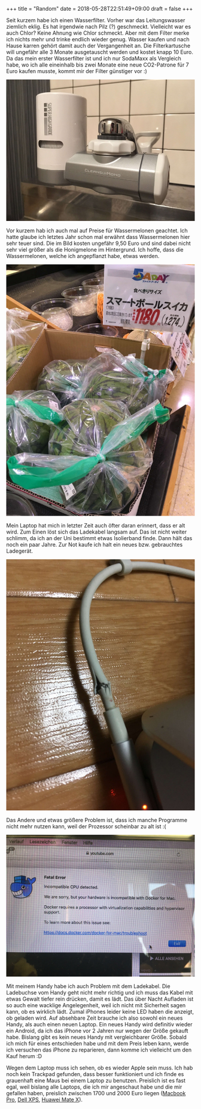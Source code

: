+++
title = "Random"
date = 2018-05-28T22:51:49+09:00
draft = false
+++

Seit kurzem habe ich einen Wasserfilter. Vorher war das Leitungswasser ziemlich
eklig. Es hat irgendwie nach Pilz (?) geschmeckt. Vielleicht war es auch Chlor?
Keine Ahnung wie Chlor schmeckt. Aber mit dem Filter merke ich nichts mehr und
trinke endlich wieder genug. Wasser kaufen und nach Hause karren gehört damit
auch der Vergangenheit an. Die Filterkartusche will ungefähr alle 3 Monate
ausgetauscht werden und kostet knapp 10 Euro. Da das mein erster Wasserfilter
ist und ich nur SodaMaxx als Vergleich habe, wo ich alle eineinhalb bis zwei
Monate eine neue CO2-Patrone für 7 Euro kaufen musste, kommt mir der Filter
günstiger vor :)

![Waterfilter](/img/2018_05_28/filter.jpg)

Vor kurzem hab ich auch mal auf Preise für Wassermelonen geachtet. Ich hatte
glaube ich letztes Jahr schon mal erwähnt dass Wassermelonen hier sehr teuer
sind. Die im Bild kosten ungefähr 9,50 Euro und sind dabei nicht sehr viel
größer als die Honigmelone im Hintergrund. Ich hoffe, dass die Wassermelonen,
welche ich angepflanzt habe, etwas werden.

![Watermelon](/img/2018_05_28/melon.jpg)

Mein Laptop hat mich in letzter Zeit auch öfter daran erinnert, dass er alt
wird. Zum Einen löst sich das Ladekabel langsam auf. Das ist nicht weiter
schlimm, da ich an der Uni bestimmt etwas Isolierband finde. Dann hält das noch
ein paar Jahre. Zur Not kaufe ich halt ein neues bzw. gebrauchtes Ladegerät.

![Cable](/img/2018_05_28/cable.jpg)

Das Andere und etwas größere Problem ist, dass ich manche Programme nicht mehr
nutzen kann, weil der Prozessor scheinbar zu alt ist :(

![CPU](/img/2018_05_28/cpu.jpg)

Mit meinem Handy habe ich auch Problem mit dem Ladekabel. Die Ladebuchse vom
Handy geht nicht mehr richtig und ich muss das Kabel mit etwas Gewalt tiefer
rein drücken, damit es lädt. Das über Nacht Aufladen ist so auch eine wacklige
Angelegenheit, weil ich nicht mit Sicherheit sagen kann, ob es wirklich lädt.
Zumal iPhones leider keine LED haben die anzeigt, ob geladen wird.
Auf absehbare Zeit brauche ich also sowohl ein neues Handy, als auch einen neuen
Laptop. Ein neues Handy wird definitiv wieder ein Android, da ich das iPhone vor
2 Jahren nur wegen der Größe gekauft habe. Bislang gibt es kein neues Handy mit
vergleichbarer Größe. Sobald ich mich für eines entschieden habe und mit dem
Preis leben kann, werde ich versuchen das iPhone zu reparieren, dann komme ich
vielleicht um den Kauf herum :D

Wegen dem Laptop muss ich sehen, ob es wieder Apple sein muss. Ich hab noch kein
Trackpad gefunden, dass besser funktioniert und ich finde es grauenhaft eine
Maus bei einem Laptop zu benutzen. Preislich ist es fast egal, weil bislang alle
Laptops, die ich mir angeschaut habe und die mir gefallen haben, preislich
zwischen 1700 und 2000 Euro liegen ([Macbook Pro], [Dell XPS], [Huawei Mate X]).

<!-- Links: -->
[Macbook Pro]: https://www.apple.com/de/shop/buy-mac/macbook-pro?product=MPXV2D/A&step=config#
[Dell XPS]: http://www.dell.com/de-de/shop/cty/pdp/spd/xps-13-9370-laptop/cnx37016
[Huawei Mate X]: https://consumer.huawei.com/de/tablets/matebook-x-pro/
